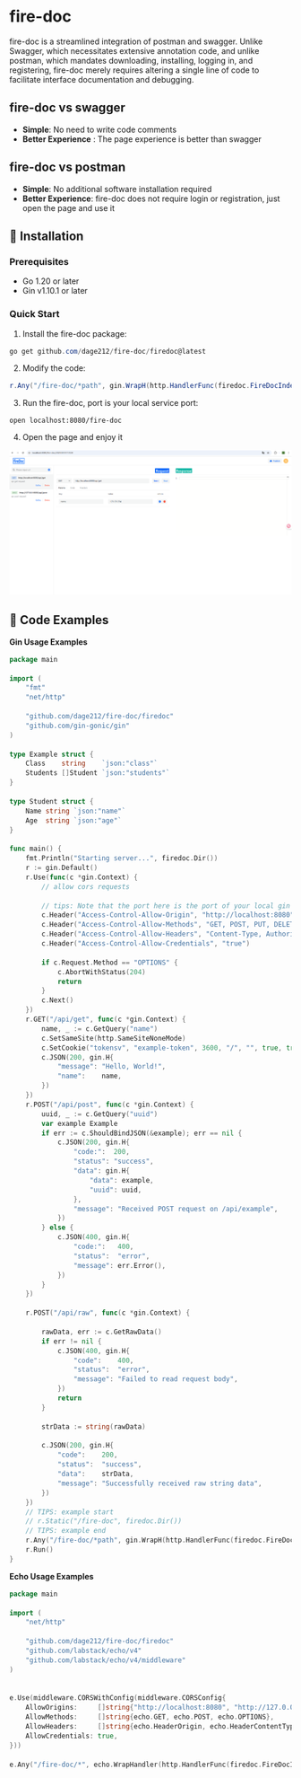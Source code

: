 # fire-doc

fire-doc is a streamlined integration of postman and swagger. Unlike Swagger, which necessitates extensive annotation code, and unlike postman, which mandates downloading, installing, logging in, and registering, fire-doc merely requires altering a single line of code to facilitate interface documentation and debugging.

## fire-doc vs swagger
 
- **Simple**: No need to write code comments
- **Better Experience** : The page experience is better than swagger

## fire-doc vs postman
- **Simple**: No additional software installation required
- **Better Experience**: fire-doc does not require login or registration, just open the page and use it

## 🚀 Installation

### Prerequisites

- Go 1.20 or later
- Gin v1.10.1 or later

### Quick Start

1. Install the fire-doc package:
```powershell
go get github.com/dage212/fire-doc/firedoc@latest
```

2. Modify the code:
```powershell
r.Any("/fire-doc/*path", gin.WrapH(http.HandlerFunc(firedoc.FireDocIndexHandler)))
```
3. Run the fire-doc, port is your local service port:
```
open localhost:8080/fire-doc
```   
4. Open the page and enjoy it
   
![alt text](example.png)


## 🎯 Code Examples

**Gin Usage Examples**
```go
package main

import (
	"fmt"
	"net/http"

	"github.com/dage212/fire-doc/firedoc"
	"github.com/gin-gonic/gin"
)

type Example struct {
	Class    string    `json:"class"`
	Students []Student `json:"students"`
}

type Student struct {
	Name string `json:"name"`
	Age  string `json:"age"`
}

func main() {
	fmt.Println("Starting server...", firedoc.Dir())
	r := gin.Default()
	r.Use(func(c *gin.Context) {
		// allow cors requests

		// tips: Note that the port here is the port of your local gin service
		c.Header("Access-Control-Allow-Origin", "http://localhost:8080")
		c.Header("Access-Control-Allow-Methods", "GET, POST, PUT, DELETE, OPTIONS")
		c.Header("Access-Control-Allow-Headers", "Content-Type, Authorization")
		c.Header("Access-Control-Allow-Credentials", "true")

		if c.Request.Method == "OPTIONS" {
			c.AbortWithStatus(204)
			return
		}
		c.Next()
	})
	r.GET("/api/get", func(c *gin.Context) {
		name, _ := c.GetQuery("name")
		c.SetSameSite(http.SameSiteNoneMode)
		c.SetCookie("tokensv", "example-token", 3600, "/", "", true, true)
		c.JSON(200, gin.H{
			"message": "Hello, World!",
			"name":    name,
		})
	})
	r.POST("/api/post", func(c *gin.Context) {
		uuid, _ := c.GetQuery("uuid")
		var example Example
		if err := c.ShouldBindJSON(&example); err == nil {
			c.JSON(200, gin.H{
				"code:":  200,
				"status": "success",
				"data": gin.H{
					"data": example,
					"uuid": uuid,
				},
				"message": "Received POST request on /api/example",
			})
		} else {
			c.JSON(400, gin.H{
				"code:":   400,
				"status":  "error",
				"message": err.Error(),
			})
		}
	})

	r.POST("/api/raw", func(c *gin.Context) {

		rawData, err := c.GetRawData()
		if err != nil {
			c.JSON(400, gin.H{
				"code":    400,
				"status":  "error",
				"message": "Failed to read request body",
			})
			return
		}

		strData := string(rawData)

		c.JSON(200, gin.H{
			"code":    200,
			"status":  "success",
			"data":    strData,
			"message": "Successfully received raw string data",
		})
	})
	// TIPS: example start
	// r.Static("/fire-doc", firedoc.Dir())
	// TIPS: example end
	r.Any("/fire-doc/*path", gin.WrapH(http.HandlerFunc(firedoc.FireDocIndexHandler)))
	r.Run()
}


```
**Echo Usage Examples**
```go
package main

import (
	"net/http"

	"github.com/dage212/fire-doc/firedoc"
	"github.com/labstack/echo/v4"
	"github.com/labstack/echo/v4/middleware"
)


e.Use(middleware.CORSWithConfig(middleware.CORSConfig{
	AllowOrigins:     []string{"http://localhost:8080", "http://127.0.0.1:8080"},
	AllowMethods:     []string{echo.GET, echo.POST, echo.OPTIONS},
	AllowHeaders:     []string{echo.HeaderOrigin, echo.HeaderContentType, echo.HeaderAccept},
	AllowCredentials: true,
}))
	
e.Any("/fire-doc/*", echo.WrapHandler(http.HandlerFunc(firedoc.FireDocIndexHandler)))
```